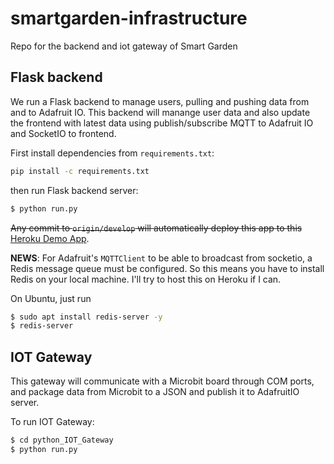 # smartgarden-infrastructure
Repo for the backend and iot gateway of Smart Garden

## Flask backend
We run a Flask backend to manage users, pulling and pushing data from and to Adafruit IO. This backend will manange user data and also update the frontend with latest data using publish/subscribe MQTT to Adafruit IO and SocketIO to frontend.

First install dependencies from `requirements.txt`:

```bash
pip install -c requirements.txt
```

then run Flask backend server:

```bash
$ python run.py
```

~~Any commit to `origin/develop` will automatically deploy this app to this~~ [Heroku Demo App](https://just-a-test-for-flask-backend.herokuapp.com/).

__NEWS__:
For Adafruit's `MQTTClient` to be able to broadcast from socketio, a Redis message queue must be configured. So this means you have to install Redis on your local machine. I'll try to host this on Heroku if I can.

On Ubuntu, just run
```bash
$ sudo apt install redis-server -y
$ redis-server
```

## IOT Gateway
This gateway will communicate with a Microbit board through COM ports, and package data from Microbit to a JSON and publish it to AdafruitIO server.

To run IOT Gateway:
```bash
$ cd python_IOT_Gateway
$ python run.py
```


